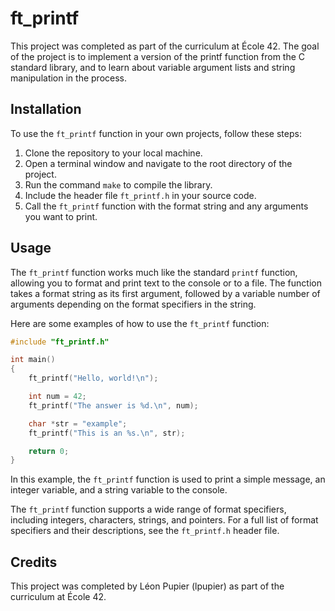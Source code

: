 # ft_printf

This project was completed as part of the curriculum at École 42. The goal of the project is to implement a version of the printf function from the C standard library, and to learn about variable argument lists and string manipulation in the process.

## Installation

To use the `ft_printf` function in your own projects, follow these steps:

1. Clone the repository to your local machine.
2. Open a terminal window and navigate to the root directory of the project.
3. Run the command `make` to compile the library.
4. Include the header file `ft_printf.h` in your source code.
5. Call the `ft_printf` function with the format string and any arguments you want to print.

## Usage

The `ft_printf` function works much like the standard `printf` function, allowing you to format and print text to the console or to a file. The function takes a format string as its first argument, followed by a variable number of arguments depending on the format specifiers in the string.

Here are some examples of how to use the `ft_printf` function:

```c
#include "ft_printf.h"

int main()
{
    ft_printf("Hello, world!\n");

    int num = 42;
    ft_printf("The answer is %d.\n", num);

    char *str = "example";
    ft_printf("This is an %s.\n", str);

    return 0;
}
```

In this example, the `ft_printf` function is used to print a simple message, an integer variable, and a string variable to the console.

The `ft_printf` function supports a wide range of format specifiers, including integers, characters, strings, and pointers. For a full list of format specifiers and their descriptions, see the `ft_printf.h` header file.

## Credits

This project was completed by Léon Pupier (lpupier) as part of the curriculum at École 42.
